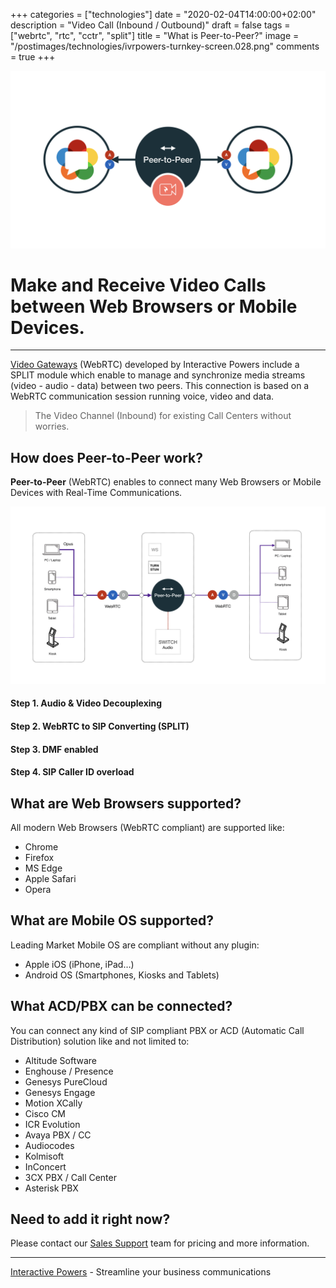 +++
categories = ["technologies"]
date = "2020-02-04T14:00:00+02:00"
description = "Video Call (Inbound / Outbound)"
draft = false
tags = ["webrtc", "rtc", "cctr", "split"]
title = "What is Peer-to-Peer?"
image = "/postimages/technologies/ivrpowers-turnkey-screen.028.png"
comments = true
+++

![Peer-to-Peer WebRTC](/postimages/technologies/ivrpowers-turnkey-screen.028.png)

#	Make and Receive Video Calls between Web Browsers or Mobile Devices.
---

[Video Gateways](https://ivrpowers.com/videortc) (WebRTC) developed by Interactive Powers include a SPLIT module which enable to manage and synchronize media streams (video - audio - data) between two peers. This connection is based on a WebRTC communication session running voice, video and data.

> The Video Channel (Inbound) for existing Call Centers without worries.

## How does Peer-to-Peer work?

**Peer-to-Peer** (WebRTC) enables to connect many Web Browsers or Mobile Devices with Real-Time Communications.

![Peer-to-Peer Diagram](/postimages/technologies/ivrpowers-turnkey-screen.030.png)

####	Step 1. Audio & Video Decouplexing

####	Step 2. WebRTC to SIP Converting (SPLIT)

####	Step 3. DMF enabled

####	Step 4. SIP Caller ID overload

##	What are Web Browsers supported?

All modern Web Browsers (WebRTC compliant) are supported like:

* Chrome
* Firefox
* MS Edge
* Apple Safari
* Opera

##	What are Mobile OS supported?

Leading Market Mobile OS are compliant without any plugin:

* Apple iOS (iPhone, iPad…)
* Android OS (Smartphones, Kiosks and Tablets)

##	What ACD/PBX can be connected?

You can connect any kind of SIP compliant PBX or ACD (Automatic Call Distribution) solution like and not limited to:

* Altitude Software
* Enghouse / Presence
* Genesys PureCloud
* Genesys Engage
* Motion XCally
* Cisco CM
* ICR Evolution
* Avaya PBX / CC
* Audiocodes
* Kolmisoft
* InConcert
* 3CX PBX / Call Center
* Asterisk PBX

##	Need to add it right now?

Please contact our [Sales Support](https://www.ivrpowers.com/support-services/) team for pricing and more information.

---
[Interactive Powers](http://www.ivrpowers.com/) - Streamline your business communications
